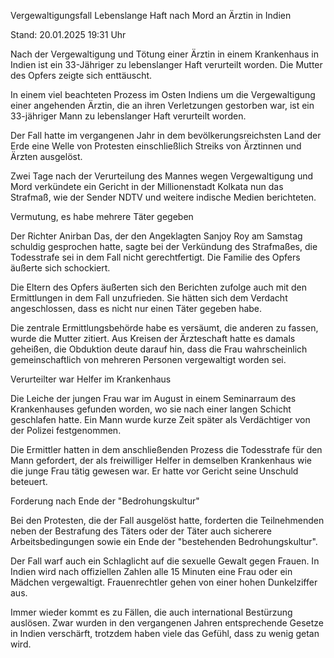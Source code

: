 
Vergewaltigungsfall
Lebenslange Haft nach Mord an Ärztin in Indien


Stand: 20.01.2025 19:31 Uhr


Nach der Vergewaltigung und Tötung einer Ärztin in einem Krankenhaus in Indien ist ein 33-Jähriger zu lebenslanger Haft verurteilt worden. Die Mutter des Opfers zeigte sich enttäuscht.



In einem viel beachteten Prozess im Osten Indiens um die Vergewaltigung einer angehenden Ärztin, die an ihren Verletzungen gestorben war, ist ein 33-jähriger Mann zu lebenslanger Haft verurteilt worden.


Der Fall hatte im vergangenen Jahr in dem bevölkerungsreichsten Land der Erde eine Welle von Protesten einschließlich Streiks von Ärztinnen und Ärzten ausgelöst.


Zwei Tage nach der Verurteilung des Mannes wegen Vergewaltigung und Mord verkündete ein Gericht in der Millionenstadt Kolkata nun das Strafmaß, wie der Sender NDTV und weitere indische Medien berichteten.

Vermutung, es habe mehrere Täter gegeben


Der Richter Anirban Das, der den Angeklagten Sanjoy Roy am Samstag schuldig gesprochen hatte, sagte bei der Verkündung des Strafmaßes, die Todesstrafe sei in dem Fall nicht gerechtfertigt. Die Familie des Opfers äußerte sich schockiert.


Die Eltern des Opfers äußerten sich den Berichten zufolge auch mit den Ermittlungen in dem Fall unzufrieden. Sie hätten sich dem Verdacht angeschlossen, dass es nicht nur einen Täter gegeben habe.


Die zentrale Ermittlungsbehörde habe es versäumt, die anderen zu fassen, wurde die Mutter zitiert. Aus Kreisen der Ärzteschaft hatte es damals geheißen, die Obduktion deute darauf hin, dass die Frau wahrscheinlich gemeinschaftlich von mehreren Personen vergewaltigt worden sei.

Verurteilter war Helfer im Krankenhaus


Die Leiche der jungen Frau war im August in einem Seminarraum des Krankenhauses gefunden worden, wo sie nach einer langen Schicht geschlafen hatte. Ein Mann wurde kurze Zeit später als Verdächtiger von der Polizei festgenommen.


Die Ermittler hatten in dem anschließenden Prozess die Todesstrafe für den Mann gefordert, der als freiwilliger Helfer in demselben Krankenhaus wie die junge Frau tätig gewesen war. Er hatte vor Gericht seine Unschuld beteuert.

Forderung nach Ende der "Bedrohungskultur"


Bei den Protesten, die der Fall ausgelöst hatte, forderten die Teilnehmenden neben der Bestrafung des Täters oder der Täter auch sicherere Arbeitsbedingungen sowie ein Ende der "bestehenden Bedrohungskultur".


Der Fall warf auch ein Schlaglicht auf die sexuelle Gewalt gegen Frauen. In Indien wird nach offiziellen Zahlen alle 15 Minuten eine Frau oder ein Mädchen vergewaltigt. Frauenrechtler gehen von einer hohen Dunkelziffer aus.


Immer wieder kommt es zu Fällen, die auch international Bestürzung auslösen. Zwar wurden in den vergangenen Jahren entsprechende Gesetze in Indien verschärft, trotzdem haben viele das Gefühl, dass zu wenig getan wird.

